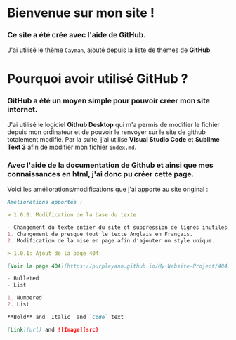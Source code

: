 # Bienvenue sur mon site !

### Ce site a été crée avec l'aide de **GitHub**.
J'ai utilisé le thème `Cayman`, ajouté depuis la liste de thèmes de **GitHub**.


# Pourquoi avoir utilisé GitHub ?

### GitHub a été un moyen simple pour pouvoir créer mon site internet.

J'ai utilisé le logiciel **Github Desktop** qui m'a permis de modifier le fichier depuis mon ordinateur et de pouvoir le renvoyer sur le site de github totalement modifié.
Par la suite, j'ai utilisé **Visual Studio Code** et **Sublime Text 3** afin de modifier mon fichier `index.md`.

### Avec l'aide de la documentation de Github et ainsi que mes connaissances en html, j'ai donc pu créer cette page.

Voici les améliorations/modifications que j'ai apporté au site original :

```markdown
Améliorations apportés :

> 1.0.0: Modification de la base du texte:

- Changement du texte entier du site et suppression de lignes inutiles :
1. Changement de presque tout le texte Anglais en Français.
2. Modification de la mise en page afin d'ajouter un style unique.

> 1.0.1: Ajout de la page 404:

[Voir la page 404](https://purpleyann.github.io/My-Website-Project/404)

- Bulleted
- List

1. Numbered
2. List

**Bold** and _Italic_ and `Code` text

[Link](url) and ![Image](src)
```